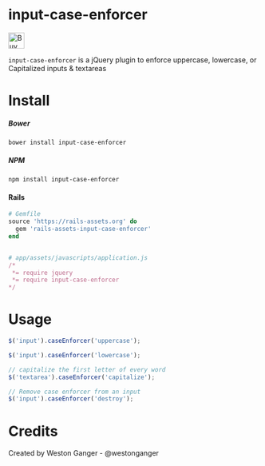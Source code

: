 # input-case-enforcer
<a href='https://ko-fi.com/A5071NK' target='_blank'><img height='32' style='border:0px;height:32px;' src='https://az743702.vo.msecnd.net/cdn/kofi1.png?v=a' border='0' alt='Buy Me a Coffee' /></a> 

`input-case-enforcer` is a jQuery plugin to enforce uppercase, lowercase, or Capitalized inputs & textareas

# Install

##### Bower
```
bower install input-case-enforcer
```

##### NPM
```
npm install input-case-enforcer
```

#### Rails
```ruby
# Gemfile
source 'https://rails-assets.org' do
  gem 'rails-assets-input-case-enforcer'
end


# app/assets/javascripts/application.js
/*
 *= require jquery
 *= require input-case-enforcer
*/
```

# Usage
```javascript
$('input').caseEnforcer('uppercase');

$('input').caseEnforcer('lowercase');

// capitalize the first letter of every word
$('textarea').caseEnforcer('capitalize');

// Remove case enforcer from an input
$('input').caseEnforcer('destroy');
```

# Credits
Created by Weston Ganger - @westonganger
